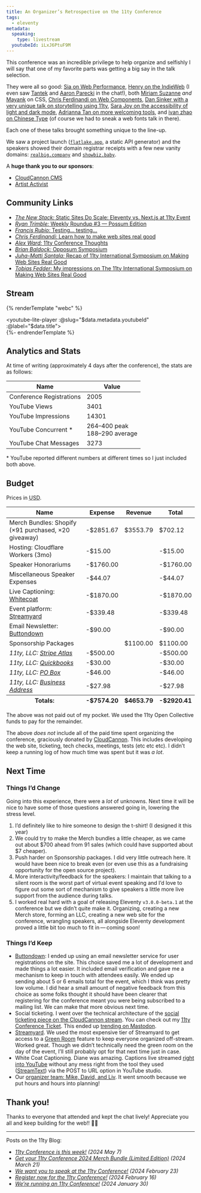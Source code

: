 ```yaml
---
title: An Organizer’s Retrospective on the 11ty Conference
tags:
  - eleventy
metadata:
  speaking:
    type: livestream
  youtubeId: iLxJ6PtuF9M
---
```

This conference was an incredible privilege to help organize and selfishly I will say that one of my favorite parts was getting a big say in the talk selection.

They were all so good: [Sia on Web Performance](https://conf.11ty.dev/2024/you-re-probably-doing-web-performance-wrong/), [Henry on the IndieWeb](https://conf.11ty.dev/2024/digital-frontiers-indieweb-cowboys-and-a-place-online-to-call-your-own/) (I even saw [Tantek](https://tantek.com/) and [Aaron Parecki](https://aaronparecki.com/) in the chat!), both [Miriam Suzanne](https://conf.11ty.dev/2024/hints-and-suggestions-first-do-no-harm/) _and_ [Mayank](https://conf.11ty.dev/2024/dont-fear-the-cascade/) on CSS, [Chris Ferdinandi on Web Components](https://conf.11ty.dev/2024/come-to-the-light-side-html-web-components/), [Dan Sinker with a very unique talk on storytelling using 11ty](https://conf.11ty.dev/2024/building-a-town-that-doesnt-exist/), [Sara Joy on the accessibility of light and dark mode](https://conf.11ty.dev/2024/light-mode-versus-dark-mode/), [Adrianna Tan on more welcoming tools](https://conf.11ty.dev/2024/11ty-sites-for-people-who-dont-think-they-are-web-developers/), and [ivan zhao on Chinese Type](https://conf.11ty.dev/2024/chinese-type-systems/) (of course we had to sneak a web fonts talk in there).

Each one of these talks brought something unique to the line-up.

We saw a project launch ([`flatlake.app`](https://flatlake.app/), a static API generator) and the speakers showed their domain registrar receipts with a few new vanity domains: [`realbig.company`](https://realbig.company/) and [`showbiz.baby`](https://showbiz.baby/).

A **huge thank you to our sponsors**:

- [CloudCannon CMS](https://cloudcannon.com/eleventy-cms/?utm_campaign=11tyConf&utm_source=11tyconf)
- [Artist Activist](https://artact.io/)

## Community Links

- [_The New Stack:_ Static Sites Do Scale: Eleventy vs. Next.js at 11ty Event](https://thenewstack.io/static-sites-do-scale-eleventy-vs-next-js-at-11ty-event/)
- [_Ryan Trimble:_ Weekly Roundup #3 — Possum Edition](https://ryantrimble.com/blog/weekly-roundup-3/)
- [_Francis Rubio:_ Testing… testing…](https://francisrub.io/notes/testing-testing/)
- [_Chris Ferdinandi:_ Learn how to make web sites real good](https://gomakethings.com/learn-how-to-make-websites-real-good/)
- [_Alex Ward:_ 11ty Conference Thoughts](https://alextheward.com/posts/11ty-conference-thoughts/)
- [_Brian Baldock:_ Opposum Symposium](https://www.brianbaldock.com/blog/opossum-symposium/)
- [_Juha-Matti Santala:_ Recap of 11ty International Symposium on Making Web Sites Real Good](https://hamatti.org/posts/recap-of-international-symposium-on-making-web-sites-real-good/)
- [_Tobias Fedder:_ My impressions on The 11ty International Symposium on Making Web Sites Real Good](https://tfedder.de/blog/impressions-11ty-conference/)

## Stream

{% renderTemplate "webc" %}<div><youtube-lite-player :@slug="$data.metadata.youtubeId" :@label="$data.title"></youtube-lite-player></div>{%- endrenderTemplate %}

## Analytics and Stats

At time of writing (approximately 4 days after the conference), the stats are as follows:

<table>
  <thead>
    <tr>
      <th>Name</th>
      <th class="numeric">Value</th>
    </tr>
  </thead>
  <tbody>
    <tr>
      <td>Conference Registrations</td>
      <td class="numeric">2005</td>
    </tr>
    <tr>
      <td>YouTube Views</td>
      <td class="numeric">3401</td>
    </tr>
    <tr>
      <td>YouTube Impressions</td>
      <td class="numeric">14301</td>
    </tr>
    <tr>
    <tr>
      <td>YouTube Concurrent *</td>
      <td class="numeric">264–400 peak<br>188–290 average</td>
    </tr>
    <tr>
      <td>YouTube Chat Messages</td>
      <td class="numeric">3273</td>
    </tr>
  </tbody>
</table>

\* YouTube reported different numbers at different times so I just included both above.

## Budget

Prices in <abbr title="United States Dollar">USD</abbr>.

<table>
  <thead>
    <tr>
      <th>Name</th>
      <th class="numeric">Expense</th>
      <th class="numeric">Revenue</th>
      <th class="numeric">Total</th>
    </tr>
  </thead>
  <tfoot>
    <tr>
      <th>Totals:</th>
      <th class="numeric">-$7574.20</th>
      <th class="numeric">$4653.79</th>
      <th class="numeric">-$2920.41</th>
    </tr>
  </tfoot>
  <tbody>
    <tr>
      <td>Merch Bundles: Shopify (×91 purchased, ×20 giveaway)</td>
      <td class="numeric">-$2851.67</td>
      <td class="numeric">$3553.79</td>
      <td class="numeric">$702.12</td>
    </tr>
    <tr>
      <td>Hosting: Cloudflare Workers (3mo)</td>
      <td class="numeric">-$15.00</td>
      <td class="numeric"></td>
      <td class="numeric">-$15.00</td>
    </tr>
    <tr>
      <td>Speaker Honorariums</td>
      <td class="numeric">-$1760.00</td>
      <td class="numeric"></td>
      <td class="numeric">-$1760.00</td>
    </tr>
    <tr>
      <td>Miscellaneous Speaker Expenses</td>
      <td class="numeric">-$44.07</td>
      <td class="numeric"></td>
      <td class="numeric">-$44.07</td>
    </tr>
    <tr>
      <td>Live Captioning: <a href="https://whitecoatcaptioning.com/">Whitecoat</a></td>
      <td class="numeric">-$1870.00</td>
      <td class="numeric"></td>
      <td class="numeric">-$1870.00</td>
    </tr>
    <tr>
      <td>Event platform: <a href="https://streamyard.com/">Streamyard</a></td>
      <td class="numeric">-$339.48</td>
      <td class="numeric"></td>
      <td class="numeric">-$339.48</td>
    </tr>
    <tr>
      <td>Email Newsletter: <a href="https://buttondown.email/">Buttondown</a></td>
      <td class="numeric">-$90.00</td>
      <td class="numeric"></td>
      <td class="numeric">-$90.00</td>
    </tr>
    <tr>
      <td>Sponsorship Packages</td>
      <td class="numeric"></td>
      <td class="numeric">$1100.00</td>
      <td class="numeric">$1100.00</td>
    </tr>
    <tr>
      <td><em>11ty, LLC: <a href="https://stripe.com/atlas">Stripe Atlas</a></em></td>
      <td class="numeric">-$500.00</td>
      <td class="numeric"></td>
      <td class="numeric">-$500.00</td>
    </tr>
    <tr>
      <td><em>11ty, LLC: <a href="https://quickbooks.intuit.com/">Quickbooks</a></em></td>
      <td class="numeric">-$30.00</td>
      <td class="numeric"></td>
      <td class="numeric">-$30.00</td>
    </tr>
    <tr>
      <td><em>11ty, LLC: <a href="https://www.usps.com/">PO Box</a></em></td>
      <td class="numeric">-$46.00</td>
      <td class="numeric"></td>
      <td class="numeric">-$46.00</td>
    </tr>
    <tr>
      <td><em>11ty, LLC: <a href="https://physicaladdress.com/">Business Address</a></em></td>
      <td class="numeric">-$27.98</td>
      <td class="numeric"></td>
      <td class="numeric">-$27.98</td>
    </tr>
  </tbody>
</table>

The above was not paid out of my pocket. We used the 11ty Open Collective funds to pay for the remainder.

The above _does not_ include all of the paid time spent organizing the conference, graciously donated by [CloudCannon](https://cloudcannon.com/eleventy-cms/?utm_campaign=11tyConf&utm_source=11tyconf). This includes developing the web site, ticketing, tech checks, meetings, tests (etc etc etc). I didn’t keep a running log of how much time was spent but it was _a lot_.

## Next Time

### Things I’d Change

Going into this experience, there were a _lot_ of unknowns. Next time it will be nice to have some of those questions answered going in, lowering the stress level.

1. I’d definitely like to hire someone to design the t-shirt! (I designed it this year)
1. We could try to make the Merch bundles a little cheaper, as we came out about $700 ahead from 91 sales (which could have supported about $7 cheaper).
1. Push harder on Sponsorship packages. I did very little outreach here. It would have been nice to break even (or even use this as a fundraising opportunity for the open source project).
1. More interactivity/feedback for the speakers: I maintain that talking to a silent room is the worst part of virtual event speaking and I’d love to figure out some sort of mechanism to give speakers a little more live support from the audience during talks.
1. I worked real hard with a goal of releasing Eleventy `v3.0.0-beta.1` at the conference but we didn’t quite make it. Organizing, creating a new Merch store, forming an LLC, creating a new web site for the conference, wrangling speakers, all alongside Eleventy development proved a little bit too much to fit in — coming soon!

### Things I’d Keep

* [Buttondown](https://buttondown.email/): I ended up using an email newsletter service for user registrations on the site. This choice saved me a lot of development and made things a lot easier. It included email verification and gave me a mechanism to keep in touch with attendees easily. We ended up sending about 5 or 6 emails total for the event, which I think was pretty low volume. I did hear a small amount of negative feedback from this choice as some folks thought it should have been clearer that registering for the conference meant you were being subscribed to a mailing list. We can make that more obvious next time.
* Social ticketing. I went over the technical architecture of the [social ticketing piece on the CloudCannon stream](https://www.youtube.com/watch?v=QPOkigRYYkI). You can check out my [11ty Conference Ticket](https://conf.11ty.dev/tickets/876cecc5531648eab7137c5f853c7539). This ended up [trending on Mastodon](https://mastodon.bot/@trending/111943026303611007).
* [Streamyard](https://streamyard.com/). We used the most expensive tier of Streamyard to get access to a [Green Room](https://support.streamyard.com/hc/en-us/articles/6342816437268-Using-the-Greenroom) feature to keep everyone organized off-stream. Worked great. Though we didn’t technically need the green room on the day of the event, I’ll still probably opt for that next time just in case.
* White Coat Captioning. Diane was amazing. Captions live streamed [right into YouTube](https://support.google.com/youtube/answer/6373554?hl=en&visit_id=638512266870742836-3069583701&rd=1#zippy=%2Cautomatic-captions-on-live-stream-videos) without any mess right from the tool they used ([StreamText](https://support.streamtext.net/hc/en-us/articles/360045245951-Real-Time-Caption-Ingestion-API-for-posting-captions-to-a-URL)) via the POST to URL option in YouTube studio.
* Our [organizer team: Mike, David, and Liv](https://conf.11ty.dev/#team). It went smooth because we put hours and hours into planning!

## Thank you!

Thanks to everyone that attended and kept the chat lively! Appreciate you all and keep building for the web!! 🙌🏻

---

Posts on the 11ty Blog:
* _[11ty Conference is this week!](https://www.11ty.dev/blog/11ty-conf-final-week/) (2024 May 7)_
* _[Get your 11ty Conference 2024 Merch Bundle (Limited Edition)](https://www.11ty.dev/blog/merch/) (2024 March 21)_
* _[We want you to speak at the 11ty Conference!](https://www.11ty.dev/blog/conference-cfp/) (2024 February 23)_
* _[Register now for the 11ty Conference!](https://www.11ty.dev/blog/register-for-11ty-conf/) (2024 February 16)_
* _[We’re running an 11ty Conference!](https://www.11ty.dev/blog/conference/) (2024 January 30)_